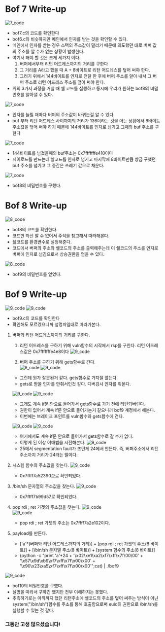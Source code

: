# Bof 7 Write-up

![7_code](7_code1.jpg)
- bof7.c의 코드를 확인한다
- bof6.c와 비슷하지만 메인에서 인자를 받는 것을 확인할 수 있다. 
- 메인에서 인자를 받는 경우 스택의 주소값이 밀리기 때문에 의도했던 대로 버퍼 값의 주소를 알 수가 없는 상황이 발생한다. 
- 여기서 해야 할 것은 크게 세가지 이다.
  1. 버퍼에서부터 리턴 어드레스까지의 거리를 구한다
  2. 그 거리를 A라고 했을 때 A + 8바이트로 리턴 어드레스를 덮어 써야 한다. 
  3. 그러기 위해서 144바이트를 인자로 전달 한 후에 버퍼 주소를 알아 내서 그 버퍼 주소로 리턴 어드레스 주소를 덮어 써야 한다. 
- 위의 3가지 과정을 거칠 때 쉘 코드를 실행하고 동시에 우리가 원하는 bof8의 비밀번호를 알아낼 수 있다.  

![7_code](7_code2.jpg)
- 인자를 늘릴 때마다 버퍼의 주소값이 바뀌는걸 알 수 있다. 
- buf 부터 리턴 어드레스 사이까지의 거리가 136이라는 것을 아는 상황에서 8바이트 주소값을 덮어 써야 하기 때문에 144바이트를 인자로 넘기고 그때의 buf 주소를 구한다

![7_code](7_code4.jpg)
- 144바이트를 넘겼을때의 buf주소는 0x7fffffffe410이다
- 페이로드를 만드는데 쉘코드를 인자로 넘기고 마지막에 8바이트만큼 방금 구했던 buf 주소를 넘기고 그 중간은 쓰레기 값으로 채운다. 

![7_code](7_code5.jpg)
- bof8의 비밀번호를 구했다. 


# Bof 8 Write-up

![8_code](8_code2.jpg)
- bof8의 코드를 확인한다.
- 코드만 봐선 알 수 없어서 주석을 참고해서 따라해본다. 
- 쉘코드를 환경변수로 설정해준다.
- 코드에서 버퍼의 주소와 쉘코드의 주소를 출력해주는데 이 쉘코드의 주소를 인자로 버퍼에 인자로 넘김으로서 상승권한을 얻을 수 있다. 

![8_code](8_code1.jpg)
- bof9의 비밀번호를 얻었다. 

# Bof 9 Write-up

![9_code](9_code1.jpg)
![9_code](9_code111.jpg)
- bof9.c의 코드를 확인한다
- 확인해도 모르겠으니까 설명파일대로 따라가본다. 

1. 버퍼와 리턴 어드레스까지의 거리를 구한다.
   1. 리턴 어드레스를 구하기 위해 vuln함수의 시작에서 rsp를 구한다. 리턴 어드레스값은 0x7fffffffe4e8이다
   ![9_code](9_code2.jpg)

   2. 버퍼 주소를 구하기 위해 gets함수로 간다.  
   ![9_code](9_code3.jpg)
   ![9_code](9_code4.jpg)
   - 그런데 뭔가 잘못된거 같다. gets함수로 가지질 않는다. 
   - gets로 받을 인자를 안줘서인것 같다. 디버깅시 인자를 줘본다. 

   ![9_code](9_code5.jpg)
   ![9_code](9_code6.jpg)

   - 그래도 계속 if문 안으로 들어가서 gets함수로 가기 전에 리턴되버린다. 
   - 권한이 없어서 계속 if문 안으로 들어가는거 같으니까 bof9 계정에서 해본다. 
   - 이번에는 브레이크 포인트를 vuln함수와 gets함수에 건다. 

   ![9_code](9_code7.jpg)
   ![9_code](9_code8.jpg)
   - 여기에서도 계속 if문 안으로 들어가서 gets함수로 갈 수가 없다. 
   - 이렇게 된 이상 야매법을 시전해본다. 
   ![9_code](9_code10.jpg)
   - 25에서 segmentation fault가 뜨던게 24에서 안뜬다. 즉, 버퍼주소에서 리턴주소까지 거리가 24라는 말이다. 

2. 시스템 함수의 주소값을 찾는다.
   ![9_code](9_code11.jpg)  
   - 0x7ffff7a52390으로 확인되었다. 

3. /bin/sh 문자열의 주소값을 찾는다.
   ![9_code](9_code12.jpg)  
   - 0x7ffff7b99d57로 확인되었다. 

4. pop rdi ; ret 가젯의 주소값을 찾는다.
   ![9_code](9_code13.jpg)  
   ![9_code](9_code14.jpg)  
   - pop rdi ; ret 가젯의 주소는  0x7ffff7a2e102이다. 

5. payload를 만든다. 
   - ['a'*(버퍼와 리턴 어드레스까지의 거리)] + [pop rdi ; ret 가젯의 주소(8 바이트)] + [/bin/sh 문자열 주소(8 바이트)] + [system 함수의 주소(8 바이트)] 
   - (python -c "print 'a'*24 + '\x02\xe1\xa2\xf7\xff\x7f\00\00' + '\x57\x9d\xb9\xf7\xff\x7f\x00\x00' + '\x90\x23\xa5\xf7\xff\x7f\x00\x00'";cat) | ./bof9  

![9_code](9_code15.jpg) 
- bof10의 비밀번호를 구했다.  
- 설명을 따라서 구하긴 했지만 전부 이해하지는 못했다.
- 추측하기로는 아직까지 했던 리턴주소에 쉘코드의 주소를 덮어 써주는 방식이 아닌 system("/bin/sh")함수를 주소를 통해 호출함으로써 euid의 권한으로 /bin/sh를 실행할 수 있는 것 같다. 


### 그동안 고생 많으셨습니다!


